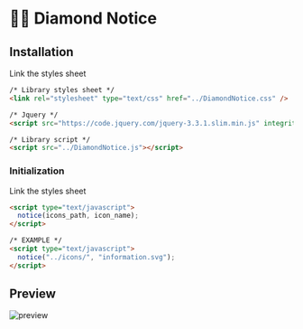 # 💎📜 Diamond Notice

## Installation

Link the styles sheet
```html
/* Library styles sheet */
<link rel="stylesheet" type="text/css" href="../DiamondNotice.css" />

/* Jquery */
<script src="https://code.jquery.com/jquery-3.3.1.slim.min.js" integrity="sha256-3edrmyuQ0w65f8gfBsqowzjJe2iM6n0nKciPUp8y+7E=" crossorigin="anonymous"></script>

/* Library script */
<script src="../DiamondNotice.js"></script>
```

### Initialization

Link the styles sheet
```html
<script type="text/javascript">
  notice(icons_path, icon_name);
</script>

/* EXAMPLE */
<script type="text/javascript">
  notice("../icons/", "information.svg");
</script>
```

## Preview
![preview](https://i.imgur.com/XawRJ7B.png)
